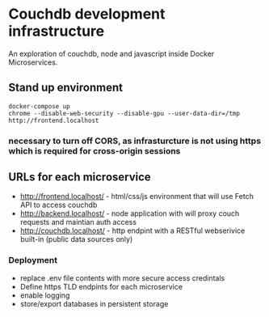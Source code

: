 # Couchdb development infrastructure

An exploration of couchdb, node and javascript inside Docker Microservices. 

## Stand up environment 
```
docker-compose up
chrome --disable-web-security --disable-gpu --user-data-dir=/tmp http://frontend.localhost
```
### necessary to turn off CORS, as infrasturcture is not using https which is required for cross-origin sessions

## URLs for each microservice
* http://frontend.localhost/ - html/css/js environment that will use Fetch API to access couchdb 
* http://backend.localhost/ - node application with will proxy couch requests and maintian auth access
* http://couchdb.localhost/ - http endpint with a RESTful webserivice built-in (public data sources only) 

### Deployment
* replace .env file contents with more secure access credintals
* Define https TLD endpints for each microservice
* enable logging
* store/export databases in persistent storage  
